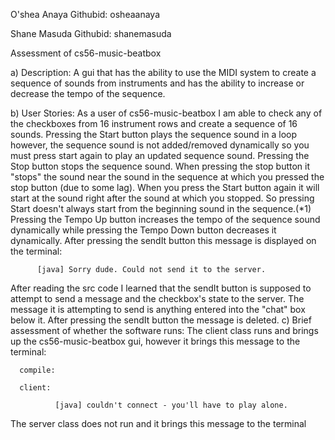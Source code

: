 O'shea Anaya  Githubid: osheaanaya

Shane Masuda  Githubid: shanemasuda

 Assessment of cs56-music-beatbox
 
 a) Description:
    A gui that has the ability to use the MIDI system to create a sequence of sounds from instruments and has 
    the ability to increase or decrease the tempo of the sequence.
 
 b) User Stories:
    As a user of cs56-music-beatbox I am able to check any of the checkboxes from 16 instrument rows and create a 
    sequence of 16 sounds. Pressing the Start button plays the sequence sound in a loop however, the sequence sound 
    is not added/removed dynamically so you must press start again to play an updated sequence sound. Pressing the Stop 
    button stops the sequence sound. When pressing the stop button it "stops" the sound near the sound in the sequence 
    at which you pressed the stop button (due to some lag). When you press the Start button again it will start at the sound right 
    after the sound at which you stopped. So pressing Start doesn't always start from the beginning sound in the sequence.(*1)
    Pressing the Tempo Up button increases the tempo of the sequence sound dynamically while pressing the Tempo Down button 
    decreases it dynamically. After pressing the sendIt button this message is displayed on the terminal: 
    
          [java] Sorry dude. Could not send it to the server.

   After reading the src code I learned that the sendIt button is supposed to attempt to send a message and the checkbox's state 
   to the server. The message it is attempting to send is anything entered into the "chat" box below it. After pressing the
   sendIt button the message is deleted.
 c) Brief assessment of whether the software runs:
    The client class runs and brings up the cs56-music-beatbox gui, however it brings this message to the terminal:
    
      compile:

      client:
        
              [java] couldn't connect - you'll have to play alone.
    

The server class does not run and it brings this message to the terminal


